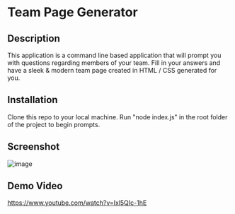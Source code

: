 # Team Page Generator

## Description
This application is a command line based application that will prompt you with questions regarding members of your team. Fill in your answers and have a sleek & modern team page created in HTML / CSS generated for you. 

## Installation
Clone this repo to your local machine. Run "node index.js" in the root folder of the project to begin prompts. 

## Screenshot

![image](https://user-images.githubusercontent.com/16532491/211210753-0a19f32f-05d5-4e4f-84b3-f35c6cefdb38.png)

## Demo Video
https://www.youtube.com/watch?v=Ixl5QIc-1hE
